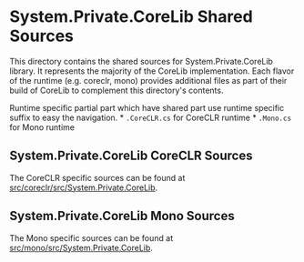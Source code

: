 # System.Private.CoreLib Shared Sources

This directory contains the shared sources for System.Private.CoreLib library. It represents the majority of the CoreLib implementation.  Each flavor of the runtime (e.g. coreclr, mono) provides additional files as part of their build of CoreLib to complement this directory's contents.

Runtime specific partial part which have shared part use runtime specific suffix to easy the navigation.
    * `.CoreCLR.cs` for CoreCLR runtime
    * `.Mono.cs` for Mono runtime

## System.Private.CoreLib CoreCLR Sources

The CoreCLR specific sources can be found at [src/coreclr/src/System.Private.CoreLib](../../../coreclr/src/System.Private.CoreLib/).

## System.Private.CoreLib Mono Sources

The Mono specific sources can be found at [src/mono/src/System.Private.CoreLib](../../../mono/src/System.Private.CoreLib/).


